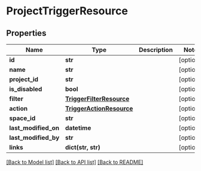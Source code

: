 # ProjectTriggerResource

## Properties
Name | Type | Description | Notes
------------ | ------------- | ------------- | -------------
**id** | **str** |  | [optional] 
**name** | **str** |  | [optional] 
**project_id** | **str** |  | [optional] 
**is_disabled** | **bool** |  | [optional] 
**filter** | [**TriggerFilterResource**](TriggerFilterResource.md) |  | [optional] 
**action** | [**TriggerActionResource**](TriggerActionResource.md) |  | [optional] 
**space_id** | **str** |  | [optional] 
**last_modified_on** | **datetime** |  | [optional] 
**last_modified_by** | **str** |  | [optional] 
**links** | **dict(str, str)** |  | [optional] 

[[Back to Model list]](../README.md#documentation-for-models) [[Back to API list]](../README.md#documentation-for-api-endpoints) [[Back to README]](../README.md)


